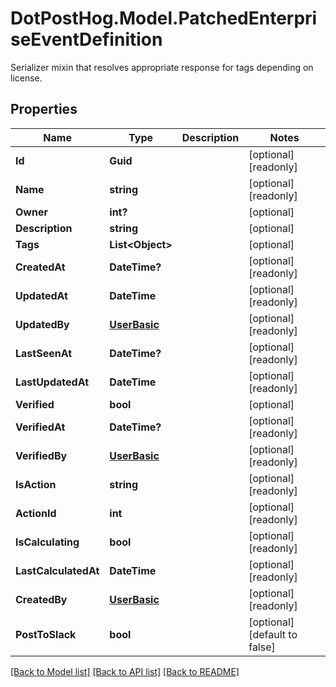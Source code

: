 # DotPostHog.Model.PatchedEnterpriseEventDefinition
Serializer mixin that resolves appropriate response for tags depending on license.

## Properties

Name | Type | Description | Notes
------------ | ------------- | ------------- | -------------
**Id** | **Guid** |  | [optional] [readonly] 
**Name** | **string** |  | [optional] [readonly] 
**Owner** | **int?** |  | [optional] 
**Description** | **string** |  | [optional] 
**Tags** | **List&lt;Object&gt;** |  | [optional] 
**CreatedAt** | **DateTime?** |  | [optional] [readonly] 
**UpdatedAt** | **DateTime** |  | [optional] [readonly] 
**UpdatedBy** | [**UserBasic**](UserBasic.md) |  | [optional] [readonly] 
**LastSeenAt** | **DateTime?** |  | [optional] [readonly] 
**LastUpdatedAt** | **DateTime** |  | [optional] [readonly] 
**Verified** | **bool** |  | [optional] 
**VerifiedAt** | **DateTime?** |  | [optional] [readonly] 
**VerifiedBy** | [**UserBasic**](UserBasic.md) |  | [optional] [readonly] 
**IsAction** | **string** |  | [optional] [readonly] 
**ActionId** | **int** |  | [optional] [readonly] 
**IsCalculating** | **bool** |  | [optional] [readonly] 
**LastCalculatedAt** | **DateTime** |  | [optional] [readonly] 
**CreatedBy** | [**UserBasic**](UserBasic.md) |  | [optional] [readonly] 
**PostToSlack** | **bool** |  | [optional] [default to false]

[[Back to Model list]](../README.md#documentation-for-models) [[Back to API list]](../README.md#documentation-for-api-endpoints) [[Back to README]](../README.md)

